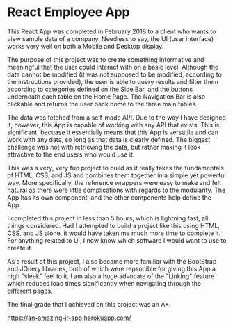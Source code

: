 # React Employee App

This React App was completed in February 2018 to a client who wants to view sample data of a company. Needless to say, the UI (user interface) works very well on both a Mobile and Desktop display. 

The purpose of this project was to create something informative and meaningful that the user could interact with on a basic level. Although the data cannot be modified (it was not supposed to be modified, according to the instructions provided), the user is able to query results and filter them according to categories defined on the Side Bar, and the buttons underneath each table on the Home Page. The Navigation Bar is also clickable and returns the user back home to the three main tables.

The data was fetched from a self-made API. Due to the way I have designed it, however, this App is capable of working with any API that exists. This is significant, becuase it essentially means that this App is versatile and can work with any data, so long as that data is clearly defined. The biggest challenge was not with retrieving the data, but rather making it look attractive to the end users who would use it.

This was a very, very fun project to build as it really takes the fundamentals of HTML, CSS, and JS and combines them together in a simple yet powerful way. More specifically, the reference wrappers were easy to make and felt natural as there were little complications with regards to the modularity. The App has its own component, and the other components help define the App.

I completed this project in less than 5 hours, which is lightning fast, all things considered. Had I attempted to build a project like this using HTML, CSS, and JS alone, it would have taken me much more time to complete it. For anything related to UI, I now know which software I would want to use to create it.

As a result of this project, I also became more familiar with the BootStrap and JQuery libraries, both of which were repsonible for giving this App a high "sleek" feel to it. I am also a huge advocate of the "Linking" feature which reduces load times significantly when navigating through the different pages.

The final grade that I achieved on this project was an A+.

https://an-amazing-jr-app.herokuapp.com/
